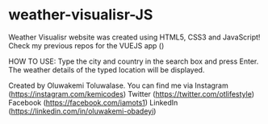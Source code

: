 # weather-visualisr-JS
Weather Visualisr website was created using HTML5, CSS3 and JavaScript! Check my previous repos for the VUEJS app ()

HOW TO USE: Type the city and country in the search box and press Enter. The weather details of the typed location will be displayed.

Created by Oluwakemi Toluwalase. You can find me via
Instagram (https://instagram.com/kemicodes)
Twitter (https://twitter.com/otlifestyle)
Facebook (https://facebook.com/iamots1)
LinkedIn (https://linkedin.com/in/oluwakemi-obadeyi)
